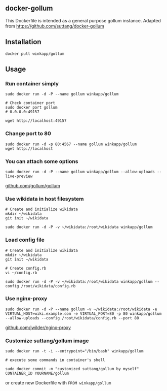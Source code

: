 ## docker-gollum

This Dockerfile is intended as a general purpose gollum instance. Adapted from https://github.com/suttang/docker-gollum


## Installation

	docker pull winkapp/gollum

## Usage

### Run container simply

    sudo docker run -d -P --name gollum winkapp/gollum

    # Check container port
    sudo docker port gollum
    # 0.0.0.0:49157

    wget http://localhost:49157

### Change port to 80

    sudo docker run -d -p 80:4567 --name gollum winkapp/gollum
    wget http://localhost

### You can attach some options

	sudo docker run -d -P --name gollum winkapp/gollum --allow-uploads --live-preview

[github.com/gollum/gollum](https://github.com/gollum/gollum#running)

### Use wikidata in host filesystem

	# Create and initialize wikidata
	mkdir ~/wikidata
	git init ~/wikidata

	sudo docker run -d -P -v ~/wikidata:/root/wikidata winkapp/gollum

### Load config file

	# Create and initialize wikidata
	mkdir ~/wikidata
	git init ~/wikidata

	# Create config.rb
	vi ~/config.rb

	sudo docker run -d -P -v ~/wikidata:/root/wikidata winkapp/gollum --config /root/wikidata/config.rb

### Use nginx-proxy

	sudo docker run -d -P --name gollum -v ~/wikidata:/root/wikidata -e VIRTUAL_HOST=wiki.example.com -e VIRTUAL_PORT=80 -p 80 winkapp/gollum --allow-uploads --config /root/wikidata/config.rb --port 80

[github.com/jwilder/nginx-proxy](https://github.com/jwilder/nginx-proxy)

### Customize suttang/gollum image

	sudo docker run -t -i --entrypoint="/bin/bash" winkapp/gollum

	# execute some commands in container's shell

	sudo docker commit -m "customized suttang/gollum by myself" CONTAINER_ID YOURNAME/gollum

or create new Dockerfile with `FROM winkapp/gollum`
